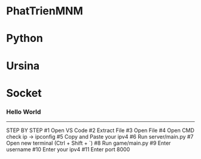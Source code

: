 # PhatTrienMNM
# Python
# Ursina
# Socket

### Hello World
_________________
STEP BY STEP
#1 Open VS Code
#2 Extract File
#3 Open File
#4 Open CMD check ip -> ipconfig
#5 Copy and Paste your ipv4
#6 Run server/main.py
#7 Open new terminal (Ctrl + Shift + `)
#8 Run game/main.py
#9 Enter username
#10 Enter your ipv4
#11 Enter port 8000

